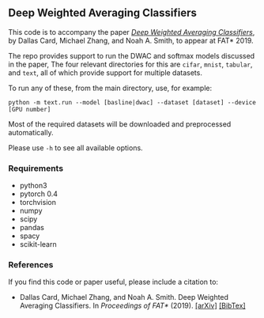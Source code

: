 ## Deep Weighted Averaging Classifiers

This code is to accompany the paper [*Deep Weighted Averaging Classifiers*](https://arxiv.org/abs/1811.02579), by Dallas Card, Michael Zhang, and Noah A. Smith, to appear at FAT* 2019.

The repo provides support to run the DWAC and softmax models discussed in the paper, The four relevant directories for this are `cifar`, `mnist`, `tabular`, and `text`, all of which provide support for multiple datasets.

To run any of these, from the main directory, use, for example:

`python -m text.run --model [basline|dwac] --dataset [dataset] --device [GPU number]`

Most of the required datasets will be downloaded and preprocessed automatically.

Please use `-h` to see all available options.


### Requirements

- python3
- pytorch 0.4
- torchvision
- numpy
- scipy
- pandas
- spacy
- scikit-learn

### References

If you find this code or paper useful, please include a citation to:


* Dallas Card, Michael Zhang, and Noah A. Smith. Deep Weighted Averaging Classifiers. In *Proceedings of FAT\** (2019). [[arXiv]](https://arxiv.org/abs/1811.02579) [[BibTex]](https://github.com/dallascard/DWAC/blob/master/dwac.bib)

